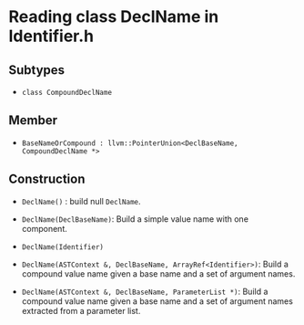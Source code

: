 # Reading class DeclName in Identifier.h

## Subtypes

- `class CompoundDeclName`

## Member

- `BaseNameOrCompound : llvm::PointerUnion<DeclBaseName, CompoundDeclName *>`

## Construction

- `DeclName()` : build null `DeclName`.

- `DeclName(DeclBaseName)`: Build a simple value name with one
  component.

- `DeclName(Identifier)`

- `DeclName(ASTContext &, DeclBaseName, ArrayRef<Identifier>)`: Build a
  compound value name given a base name and a set of argument names.

- `DeclName(ASTContext &, DeclBaseName, ParameterList *)`: Build a
  compound value name given a base name and a set of argument names
  extracted from a parameter list.


